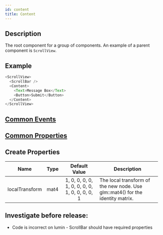 ```yaml
---
id: content
title: Content
---
```


## Description

The root component for a group of components. An example of a parent component is `ScrollView`.

## Example

```javascript
<ScrollView>
  <ScrollBar />
  <Content>
    <Text>Message Box</Text>
    <Button>Submit</Button>
  </Content>
</ScrollView>
```

## [Common Events](../events/CommonEvents.md)

## [Common Properties](../types/Properties.md)

## Create Properties

| Name           | Type |                 Default Value                  | Description                                                                   |
| -------------- | ---- | :--------------------------------------------: | ----------------------------------------------------------------------------- |
| localTransform | mat4 | 1, 0, 0, 0, 0, 1, 0, 0, 0, 0, 1, 0, 0, 0, 0, 1 | The local transform of the new node. Use glm::mat4() for the identity matrix. |


## Investigate before release:
- Code is incorrect on lumin - ScrollBar should have required properties